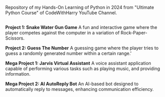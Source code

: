 Repository of my Hands-On Learning of Python in 2024 from "Ultimate Python Course" of CodeWithHarry YouTube Channel.

##
**Project 1: Snake Water Gun Game**
A fun and interactive game where the player competes against the computer in a variation of Rock-Paper-Scissors.

**Project 2: Guess The Number**
A guessing game where the player tries to guess a randomly generated number within a certain range.'

**Mega Project 1: Jarvis Virtual Assistant**
A voice assistant application capable of performing various tasks such as playing music, and providing information.

**Mega Project 2: AI AutoReply Bot**
An AI-based bot designed to automatically reply to messages, enhancing communication efficiency.
##
